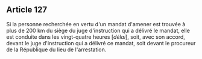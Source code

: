 Article 127
----
Si la personne recherchée en vertu d'un mandat d'amener est trouvée à plus de
200 km du siège du juge d'instruction qui a délivré le mandat, elle est conduite
dans les vingt-quatre heures [*délai*], soit, avec son accord, devant le juge
d'instruction qui a délivré ce mandat, soit devant le procureur de la République
du lieu de l'arrestation.
